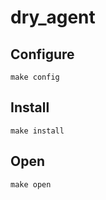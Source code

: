 # dry_agent

## Configure

```
make config
```

## Install

```
make install
```

## Open

```
make open
```
